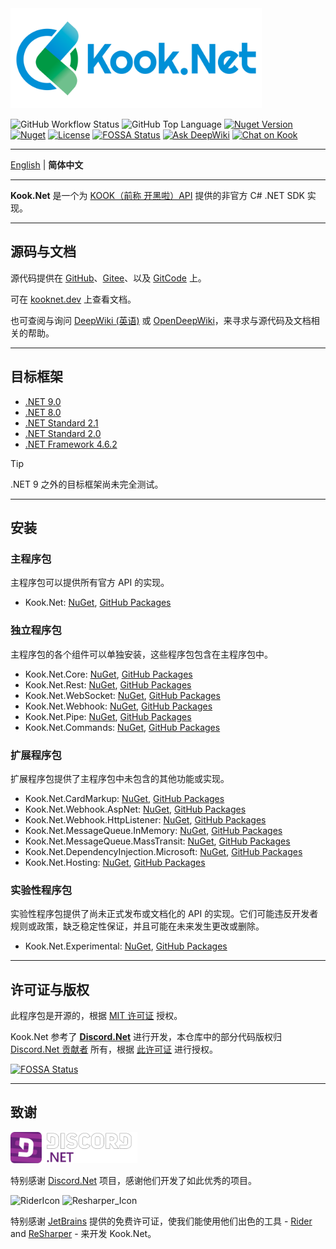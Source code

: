 ﻿<img src="./docs/logo/Logo_Labeled.png" alt="logo" height="160"/>

![GitHub Workflow Status](https://img.shields.io/github/actions/workflow/status/gehongyan/Kook.Net/push.yml?branch=master)
![GitHub Top Language](https://img.shields.io/github/languages/top/gehongyan/Kook.Net)
[![Nuget Version](https://img.shields.io/nuget/v/Kook.Net)](https://www.nuget.org/packages/Kook.Net)
[![Nuget](https://img.shields.io/nuget/dt/Kook.Net?color=%230099ff)](https://www.nuget.org/packages/Kook.Net)
[![License](https://img.shields.io/github/license/gehongyan/Kook.Net)](https://github.com/gehongyan/Kook.Net/blob/master/LICENSE)
[![FOSSA Status](https://app.fossa.com/api/projects/git%2Bgithub.com%2Fgehongyan%2FKook.Net.svg?type=shield)](https://app.fossa.com/projects/git%2Bgithub.com%2Fgehongyan%2FKook.Net?ref=badge_shield)
[![Ask DeepWiki](https://deepwiki.com/badge.svg)](https://deepwiki.com/gehongyan/Kook.Net)
[![Chat on Kook](https://www.kookapp.cn/api/v3/badge/guild?guild_id=1591057729615250)](https://kook.top/EvxnOb)

---

[English](./README.md) | **简体中文**

---

**Kook.Net** 是一个为 [KOOK（前称 开黑啦）API](https://developer.kookapp.cn/doc/intro) 提供的非官方 C# .NET SDK 实现。

---

## 源码与文档

源代码提供在 [GitHub](https://github.com/gehongyan/Kook.Net)、[Gitee](https://gitee.com/gehongyan/Kook.Net)、以及
[GitCode](https://gitcode.com/gehongyan/Kook.Net) 上。

可在 [kooknet.dev](https://kooknet.dev) 上查看文档。

也可查阅与询问 [DeepWiki (英语)](https://deepwiki.com/gehongyan/Kook.Net) 或
[OpenDeepWiki](https://opendeep.wiki/gehongyan/Kook.Net)，来寻求与源代码及文档相关的帮助。

---

## 目标框架

- [.NET 9.0](https://dotnet.microsoft.com/download/dotnet/9.0)
- [.NET 8.0](https://dotnet.microsoft.com/download/dotnet/8.0)
- [.NET Standard 2.1](https://learn.microsoft.com/dotnet/standard/net-standard?tabs=net-standard-2-1)
- [.NET Standard 2.0](https://learn.microsoft.com/dotnet/standard/net-standard?tabs=net-standard-2-0)
- [.NET Framework 4.6.2](https://dotnet.microsoft.com/download/dotnet-framework/net462)

> [!TIP]
> .NET 9 之外的目标框架尚未完全测试。

---

## 安装

### 主程序包

主程序包可以提供所有官方 API 的实现。

- Kook.Net: [NuGet](https://www.nuget.org/packages/Kook.Net/), [GitHub Packages](https://github.com/gehongyan/Kook.Net/pkgs/nuget/Kook.Net)

### 独立程序包

主程序包的各个组件可以单独安装，这些程序包包含在主程序包中。

- Kook.Net.Core: [NuGet](https://www.nuget.org/packages/Kook.Net.Core/),
  [GitHub Packages](https://github.com/gehongyan/Kook.Net/pkgs/nuget/Kook.Net.Core)
- Kook.Net.Rest: [NuGet](https://www.nuget.org/packages/Kook.Net.Rest/),
  [GitHub Packages](https://github.com/gehongyan/Kook.Net/pkgs/nuget/Kook.Net.Rest)
- Kook.Net.WebSocket: [NuGet](https://www.nuget.org/packages/Kook.Net.WebSocket/),
  [GitHub Packages](https://github.com/gehongyan/Kook.Net/pkgs/nuget/Kook.Net.WebSocket)
- Kook.Net.Webhook: [NuGet](https://www.nuget.org/packages/Kook.Net.Webhook/),
  [GitHub Packages](https://github.com/gehongyan/Kook.Net/pkgs/nuget/Kook.Net.Webhook)
- Kook.Net.Pipe: [NuGet](https://www.nuget.org/packages/Kook.Net.Pipe/),
  [GitHub Packages](https://github.com/gehongyan/Kook.Net/pkgs/nuget/Kook.Net.Pipe)
- Kook.Net.Commands: [NuGet](https://www.nuget.org/packages/Kook.Net.Commands/),
  [GitHub Packages](https://github.com/gehongyan/Kook.Net/pkgs/nuget/Kook.Net.Commands)

### 扩展程序包

扩展程序包提供了主程序包中未包含的其他功能或实现。

- Kook.Net.CardMarkup: [NuGet](https://www.nuget.org/packages/Kook.Net.CardMarkup/),
  [GitHub Packages](https://github.com/gehongyan/Kook.Net/pkgs/nuget/Kook.Net.CardMarkup)
- Kook.Net.Webhook.AspNet: [NuGet](https://www.nuget.org/packages/Kook.Net.Webhook.AspNet/),
  [GitHub Packages](https://github.com/gehongyan/Kook.Net/pkgs/nuget/Kook.Net.Webhook.AspNet)
- Kook.Net.Webhook.HttpListener: [NuGet](https://www.nuget.org/packages/Kook.Net.Webhook.HttpListener/),
  [GitHub Packages](https://github.com/gehongyan/Kook.Net/pkgs/nuget/Kook.Net.Webhook.HttpListener)
- Kook.Net.MessageQueue.InMemory: [NuGet](https://www.nuget.org/packages/Kook.Net.MessageQueue.InMemory/),
  [GitHub Packages](https://github.com/gehongyan/Kook.Net/pkgs/nuget/Kook.Net.MessageQueue.InMemory/)
- Kook.Net.MessageQueue.MassTransit: [NuGet](https://www.nuget.org/packages/Kook.Net.MessageQueue.MassTransit/),
  [GitHub Packages](https://github.com/gehongyan/Kook.Net/pkgs/nuget/Kook.Net.MessageQueue.MassTransit/)
- Kook.Net.DependencyInjection.Microsoft: [NuGet](https://www.nuget.org/packages/Kook.Net.DependencyInjection.Microsoft/),
  [GitHub Packages](https://github.com/gehongyan/Kook.Net/pkgs/nuget/Kook.Net.DependencyInjection.Microsoft/)
- Kook.Net.Hosting: [NuGet](https://www.nuget.org/packages/Kook.Net.Hosting/),
  [GitHub Packages](https://github.com/gehongyan/Kook.Net/pkgs/nuget/Kook.Net.Hosting/)

### 实验性程序包

实验性程序包提供了尚未正式发布或文档化的 API 的实现。它们可能违反开发者规则或政策，缺乏稳定性保证，并且可能在未来发生更改或删除。

- Kook.Net.Experimental: [NuGet](https://www.nuget.org/packages/Kook.Net.Experimental/),
  [GitHub Packages](https://github.com/gehongyan/Kook.Net/pkgs/nuget/Kook.Net.Experimental)

---

## 许可证与版权

此程序包是开源的，根据 [MIT 许可证](LICENSE) 授权。

Kook.Net 参考了 **[Discord.Net](https://github.com/discord-net/Discord.Net)** 进行开发，本仓库中的部分代码版权归
[Discord.Net 贡献者](https://github.com/discord-net/Discord.Net/graphs/contributors) 所有，根据
[此许可证](https://github.com/discord-net/Discord.Net/blob/dev/LICENSE) 进行授权。

[![FOSSA Status](https://app.fossa.com/api/projects/git%2Bgithub.com%2Fgehongyan%2FKook.Net.svg?type=large)](https://app.fossa.com/projects/git%2Bgithub.com%2Fgehongyan%2FKook.Net?ref=badge_large)

---

## 致谢

<img src="./assets/Discord.Net_Logo.svg" alt="drawing" height="50"/>

特别感谢 [Discord.Net](https://github.com/discord-net/Discord.Net) 项目，感谢他们开发了如此优秀的项目。

<p>
  <img src="./assets/Rider_Icon.svg" height="50" alt="RiderIcon"/>
  <img src="./assets/ReSharper_Icon.png" height="50" alt="Resharper_Icon"/>
</p>

特别感谢 [JetBrains](https://www.jetbrains.com) 提供的免费许可证，使我们能使用他们出色的工具 -
[Rider](https://www.jetbrains.com/rider/) and [ReSharper](https://www.jetbrains.com/resharper/) -
来开发 Kook.Net。
